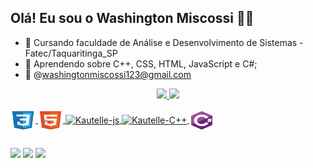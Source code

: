 ## Olá! Eu sou o Washington Miscossi 👋🏻

- 🔭  Cursando faculdade de Análise e Desenvolvimento de Sistemas - Fatec/Taquaritinga_SP
- 🌱 Aprendendo sobre C++, CSS, HTML, JavaScript e C#;
- 📩 @washingtonmiscossi123@gmail.com

<div align="center">
  <a href="https://github.com/Kautell">
  <img height="160em" src="https://github-readme-stats.vercel.app/api?username=Kautelle&show_icons=true&theme=cobalt&include_all_commits=true&count_private=true"/>
  <img height="160em" src="https://github-readme-stats.vercel.app/api/top-langs/?username=Kautelle&layout=compact&langs_count=7&theme=cobalt"/>
</div>

<div style="display: inline_block"><br>


<img align="center" alt="Kautelle-CSS" height="30" width="40" src="https://raw.githubusercontent.com/devicons/devicon/master/icons/css3/css3-original.svg">
<img align="center" alt="Kautelle-HTML" height="30" width="40" src="https://raw.githubusercontent.com/devicons/devicon/master/icons/html5/html5-original.svg">
<img align="center" alt="Kautelle-js" height="30" width="40" src="https://cdn.jsdelivr.net/gh/devicons/devicon/icons/javascript/javascript-original.svg">
<img align="center" alt="Kautelle-C++" height="30" width="40" src="https://cdn.jsdelivr.net/gh/devicons/devicon/icons/cplusplus/cplusplus-original.svg">
<img align="center" alt="Kautelle-Csharp" height="30" width="40" src="https://raw.githubusercontent.com/devicons/devicon/master/icons/csharp/csharp-original.svg">

               
</div>

##
  
<div> 

  <a href="https://www.instagram.com/washington_miscossi/" target="_blank"><img src="https://img.shields.io/badge/-Instagram-%23E4405F?style=for-the-badge&logo=instagram&logoColor=white" target="_blank"></a>
 <a href = "mailto:washingtonmiscossi123@gmail.com"><img src="https://img.shields.io/badge/-Gmail-%23333?style=for-the-badge&logo=gmail&logoColor=white" target="_blank"></a>
  <a href="https://www.linkedin.com/in/washington-miscossi-789079250/" target="_blank"><img src="https://img.shields.io/badge/-LinkedIn-%230077B5?style=for-the-badge&logo=linkedin&logoColor=white" target="_blank"></a> 
 
 

  
</div>
